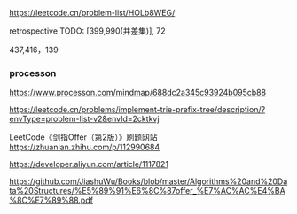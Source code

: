 https://leetcode.cn/problem-list/HOLb8WEG/

retrospective
TODO: [399,990(并差集)], 72

437,416，139

### processon

https://www.processon.com/mindmap/688dc2a345c93924b095cb88

https://leetcode.cn/problems/implement-trie-prefix-tree/description/?envType=problem-list-v2&envId=2cktkvj

LeetCode《剑指Offer（第2版）》刷题网站
https://zhuanlan.zhihu.com/p/112990684

https://developer.aliyun.com/article/1117821

https://github.com/JiashuWu/Books/blob/master/Algorithms%20and%20Data%20Structures/%E5%89%91%E6%8C%87offer_%E7%AC%AC%E4%BA%8C%E7%89%88.pdf